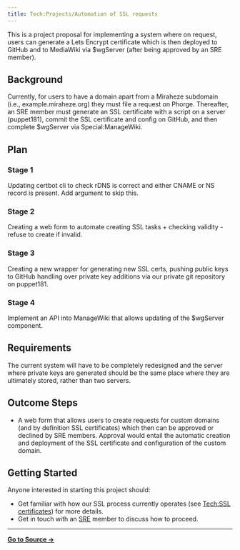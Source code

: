 ```yaml
---
title: Tech:Projects/Automation of SSL requests
---
```


This is a project proposal for implementing a system where on request, users can generate a Lets Encrypt certificate which is then deployed to GitHub and to MediaWiki via $wgServer (after being approved by an SRE member).

## Background 

Currently, for users to have a domain apart from a Miraheze subdomain (i.e., example.miraheze.org) they must file a request on Phorge. Thereafter, an SRE member must generate an SSL certificate with a script on a server (puppet181), commit the SSL certificate and config on GitHub, and then complete $wgServer via Special:ManageWiki.

## Plan 

### Stage 1 

Updating certbot cli to check rDNS is correct and either CNAME or NS record is present. Add argument to skip this.

### Stage 2 

Creating a web form to automate creating SSL tasks + checking validity - refuse to create if invalid.

### Stage 3 

Creating a new wrapper for generating new SSL certs, pushing public keys to GitHub handling over private key additions via our private git repository on puppet181.

### Stage 4 

Implement an API into ManageWiki that allows updating of the $wgServer component.

## Requirements 

The current system will have to be completely redesigned and the server where private keys are generated should be the same place where they are ultimately stored, rather than two servers.

## Outcome Steps 

* A web form that allows users to create requests for custom domains (and by definition SSL certificates) which then can be approved or declined by SRE members. Approval would entail the automatic creation and deployment of the SSL certificate and configuration of the custom domain.

## Getting Started 

Anyone interested in starting this project should:
* Get familiar with how our SSL process currently operates (see [Tech:SSL certificates](/tech-docs/techssl_certificates)) for more details.
* Get in touch with an [SRE](https://meta.miraheze.org/wiki/Tech:Organisation#Team:_MediaWiki,_Site_Reliability_Engineering) member to discuss how to proceed.

----
**[Go to Source &rarr;](https://meta.miraheze.org/wiki/Tech:Projects/Automation_of_SSL_requests)**